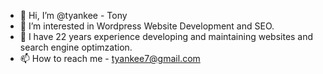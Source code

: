 - 👋 Hi, I’m @tyankee - Tony
- 👀 I’m interested in Wordpress Website Development and SEO.
- 🌱 I have 22 years experience developing and maintaining websites and search engine optimzation.
- 📫 How to reach me - tyankee7@gmail.com

<!---
tyankee/tyankee is a ✨ special ✨ repository because its `README.md` (this file) appears on your GitHub profile.
You can click the Preview link to take a look at your changes.
--->
